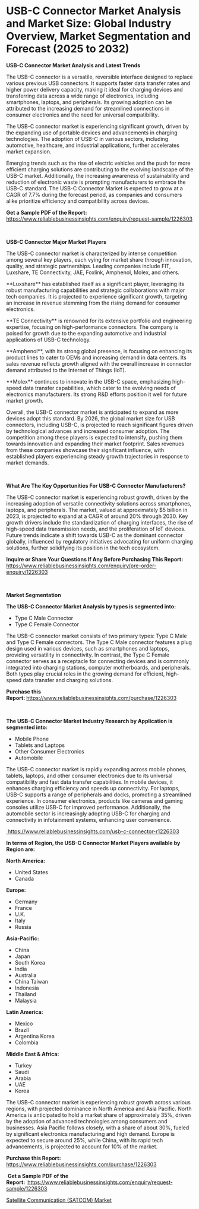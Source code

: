 <p><h1>USB-C Connector Market Analysis and Market Size: Global Industry Overview, Market Segmentation and Forecast (2025 to 2032)</h1></p><p><strong>USB-C Connector Market Analysis and Latest Trends</strong></p>
<p><p>The USB-C connector is a versatile, reversible interface designed to replace various previous USB connectors. It supports faster data transfer rates and higher power delivery capacity, making it ideal for charging devices and transferring data across a wide range of electronics, including smartphones, laptops, and peripherals. Its growing adoption can be attributed to the increasing demand for streamlined connections in consumer electronics and the need for universal compatibility.</p><p>The USB-C connector market is experiencing significant growth, driven by the expanding use of portable devices and advancements in charging technologies. The adoption of USB-C in various sectors, including automotive, healthcare, and industrial applications, further accelerates market expansion. </p><p>Emerging trends such as the rise of electric vehicles and the push for more efficient charging solutions are contributing to the evolving landscape of the USB-C market. Additionally, the increasing awareness of sustainability and reduction of electronic waste is prompting manufacturers to embrace the USB-C standard. The USB-C Connector Market is expected to grow at a CAGR of 7.7% during the forecast period, as companies and consumers alike prioritize efficiency and compatibility across devices.</p></p>
<p><strong>Get a Sample PDF of the Report:&nbsp;</strong> <a href="https://www.reliablebusinessinsights.com/enquiry/request-sample/1226303?utm_campaign=3177&utm_medium=2&utm_source=Github&utm_content=ia&utm_term=08042025&utm_id=usb-c-connector">https://www.reliablebusinessinsights.com/enquiry/request-sample/1226303</a></p>
<p>&nbsp;</p>
<p><strong>USB-C Connector Major Market Players</strong></p>
<p><p>The USB-C connector market is characterized by intense competition among several key players, each vying for market share through innovation, quality, and strategic partnerships. Leading companies include FIT, Luxshare, TE Connectivity, JAE, Foxlink, Amphenol, Molex, and others. </p><p>**Luxshare** has established itself as a significant player, leveraging its robust manufacturing capabilities and strategic collaborations with major tech companies. It is projected to experience significant growth, targeting an increase in revenue stemming from the rising demand for consumer electronics.</p><p>**TE Connectivity** is renowned for its extensive portfolio and engineering expertise, focusing on high-performance connectors. The company is poised for growth due to the expanding automotive and industrial applications of USB-C technology.</p><p>**Amphenol**, with its strong global presence, is focusing on enhancing its product lines to cater to OEMs and increasing demand in data centers. Its sales revenue reflects growth aligned with the overall increase in connector demand attributed to the Internet of Things (IoT).</p><p>**Molex** continues to innovate in the USB-C space, emphasizing high-speed data transfer capabilities, which cater to the evolving needs of electronics manufacturers. Its strong R&D efforts position it well for future market growth.</p><p>Overall, the USB-C connector market is anticipated to expand as more devices adopt this standard. By 2026, the global market size for USB connectors, including USB-C, is projected to reach significant figures driven by technological advances and increased consumer adoption. The competition among these players is expected to intensify, pushing them towards innovation and expanding their market footprint. Sales revenues from these companies showcase their significant influence, with established players experiencing steady growth trajectories in response to market demands.</p></p>
<p>&nbsp;</p>
<p><strong>What Are The Key Opportunities For USB-C Connector Manufacturers?</strong></p>
<p><p>The USB-C connector market is experiencing robust growth, driven by the increasing adoption of versatile connectivity solutions across smartphones, laptops, and peripherals. The market, valued at approximately $5 billion in 2023, is projected to expand at a CAGR of around 20% through 2030. Key growth drivers include the standardization of charging interfaces, the rise of high-speed data transmission needs, and the proliferation of IoT devices. Future trends indicate a shift towards USB-C as the dominant connector globally, influenced by regulatory initiatives advocating for uniform charging solutions, further solidifying its position in the tech ecosystem.</p></p>
<p><strong>Inquire or Share Your Questions If Any Before Purchasing This Report:</strong> <a href="https://www.reliablebusinessinsights.com/enquiry/pre-order-enquiry/1226303?utm_campaign=3177&utm_medium=2&utm_source=Github&utm_content=ia&utm_term=08042025&utm_id=usb-c-connector">https://www.reliablebusinessinsights.com/enquiry/pre-order-enquiry/1226303</a></p>
<p>&nbsp;</p>
<p><strong>Market Segmentation</strong></p>
<p><strong>The USB-C Connector Market Analysis by types is segmented into:</strong></p>
<p><ul><li>Type C Male Connector</li><li>Type C Female Connector</li></ul></p>
<p><p>The USB-C connector market consists of two primary types: Type C Male and Type C Female connectors. The Type C Male connector features a plug design used in various devices, such as smartphones and laptops, providing versatility in connectivity. In contrast, the Type C Female connector serves as a receptacle for connecting devices and is commonly integrated into charging stations, computer motherboards, and peripherals. Both types play crucial roles in the growing demand for efficient, high-speed data transfer and charging solutions.</p></p>
<p><strong>Purchase this Report:&nbsp;</strong><a href="https://www.reliablebusinessinsights.com/purchase/1226303?utm_campaign=3177&utm_medium=2&utm_source=Github&utm_content=ia&utm_term=08042025&utm_id=usb-c-connector">https://www.reliablebusinessinsights.com/purchase/1226303</a></p>
<p>&nbsp;</p>
<p><strong>The USB-C Connector Market Industry Research by Application is segmented into:</strong></p>
<p><ul><li>Mobile Phone</li><li>Tablets and Laptops</li><li>Other Consumer Electronics</li><li>Automobile</li></ul></p>
<p><p>The USB-C connector market is rapidly expanding across mobile phones, tablets, laptops, and other consumer electronics due to its universal compatibility and fast data transfer capabilities. In mobile devices, it enhances charging efficiency and speeds up connectivity. For laptops, USB-C supports a range of peripherals and docks, promoting a streamlined experience. In consumer electronics, products like cameras and gaming consoles utilize USB-C for improved performance. Additionally, the automobile sector is increasingly adopting USB-C for charging and connectivity in infotainment systems, enhancing user convenience.</p></p>
<p><a href="https://www.reliablebusinessinsights.com/usb-c-connector-r1226303?utm_campaign=3177&utm_medium=2&utm_source=Github&utm_content=ia&utm_term=08042025&utm_id=usb-c-connector">&nbsp;https://www.reliablebusinessinsights.com/usb-c-connector-r1226303</a></p>
<p><strong>In terms of Region, the USB-C Connector Market Players available by Region are:</strong></p>
<p>
    <p> <strong> North America: </strong>
        <ul>
            <li>United States</li>
            <li>Canada</li>
        </ul>
        </p> 
    <p> <strong> Europe: </strong>
        <ul>
            <li>Germany</li>
            <li>France</li>
            <li>U.K.</li>
            <li>Italy</li>
            <li>Russia</li>
        </ul>
        </p> 
    <p> <strong> Asia-Pacific: </strong>
        <ul>
            <li>China</li>
            <li>Japan</li>
            <li>South Korea</li>
            <li>India</li>
            <li>Australia</li>
            <li>China Taiwan</li>
            <li>Indonesia</li>
            <li>Thailand</li>
            <li>Malaysia</li>
        </ul>
        </p> 
    <p> <strong> Latin America: </strong>
        <ul>
            <li>Mexico</li>
            <li>Brazil</li>
            <li>Argentina Korea</li>
            <li>Colombia</li>
        </ul>
        </p> 
    <p> <strong> Middle East & Africa: </strong>
        <ul>
            <li>Turkey</li>
            <li>Saudi</li>
            <li>Arabia</li>
            <li>UAE</li>
            <li>Korea</li>
        </ul>
    </p>
    </p>
<p><p>The USB-C connector market is experiencing robust growth across various regions, with projected dominance in North America and Asia Pacific. North America is anticipated to hold a market share of approximately 35%, driven by the adoption of advanced technologies among consumers and businesses. Asia Pacific follows closely, with a share of about 30%, fueled by significant electronics manufacturing and high demand. Europe is expected to secure around 25%, while China, with its rapid tech advancements, is projected to account for 10% of the market.</p></p>
<p><strong>Purchase this Report: </strong><a href="https://www.reliablebusinessinsights.com/purchase/1226303?utm_campaign=3177&utm_medium=2&utm_source=Github&utm_content=ia&utm_term=08042025&utm_id=usb-c-connector">https://www.reliablebusinessinsights.com/purchase/1226303</a></p>
<p>&nbsp;<strong>Get a Sample PDF of the Report:&nbsp;&nbsp;</strong><a href="https://www.reliablebusinessinsights.com/enquiry/request-sample/1226303?utm_campaign=3177&utm_medium=2&utm_source=Github&utm_content=ia&utm_term=08042025&utm_id=usb-c-connector">https://www.reliablebusinessinsights.com/enquiry/request-sample/1226303</a></p>
<p><strong></strong></p>
<p><p><a href="https://github.com/lefiobakali/Market-Research-Report-List-1/blob/main/satellite-communication-satcom-market.md?utm_campaign=3177&utm_medium=2&utm_source=Github&utm_content=ia&utm_term=08042025&utm_id=usb-c-connector">Satellite Communication (SATCOM) Market</a></p></p>